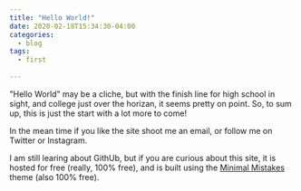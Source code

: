 ```yaml
---
title: "Hello World!"
date: 2020-02-18T15:34:30-04:00
categories:
  - blog
tags:
  - first
  
---
```


"Hello World" may be a cliche, but with the finish line for high school in sight, and college just over the horizan, it seems pretty on point. So, to sum up, this is just the start with a lot more to come! 

In the mean time if you like the site shoot me an email, or follow me on Twitter or Instagram. 

I am still learing about GithUb, but if you are curious about this site, it is hosted for free (really, 100% free), and is built using the [Minimal Mistakes](https://mmistakes.github.io/minimal-mistakes/) theme (also 100% free). 
